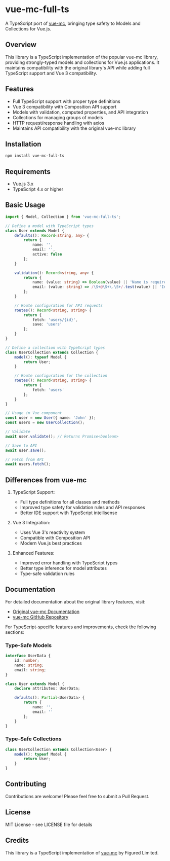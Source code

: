 # vue-mc-full-ts

A TypeScript port of [vue-mc](https://www.npmjs.com/package/vue-mc), bringing type safety to Models and Collections for Vue.js.

## Overview

This library is a TypeScript implementation of the popular vue-mc library, providing strongly-typed models and collections for Vue.js applications. It maintains compatibility with the original library's API while adding full TypeScript support and Vue 3 compatibility.

## Features

- Full TypeScript support with proper type definitions
- Vue 3 compatibility with Composition API support
- Models with validation, computed properties, and API integration
- Collections for managing groups of models
- HTTP request/response handling with axios
- Maintains API compatibility with the original vue-mc library

## Installation

```bash
npm install vue-mc-full-ts
```

## Requirements

- Vue.js 3.x
- TypeScript 4.x or higher

## Basic Usage

```typescript
import { Model, Collection } from 'vue-mc-full-ts';

// Define a model with TypeScript types
class User extends Model {
    defaults(): Record<string, any> {
        return {
            name: '',
            email: '',
            active: false
        };
    }

    validation(): Record<string, any> {
        return {
            name: (value: string) => Boolean(value) || 'Name is required',
            email: (value: string) => /\S+@\S+\.\S+/.test(value) || 'Invalid email'
        };
    }

    // Route configuration for API requests
    routes(): Record<string, string> {
        return {
            fetch: 'users/{id}',
            save: 'users'
        };
    }
}

// Define a collection with TypeScript types
class UserCollection extends Collection {
    model(): typeof Model {
        return User;
    }

    // Route configuration for the collection
    routes(): Record<string, string> {
        return {
            fetch: 'users'
        };
    }
}

// Usage in Vue component
const user = new User({ name: 'John' });
const users = new UserCollection();

// Validate
await user.validate(); // Returns Promise<boolean>

// Save to API
await user.save();

// Fetch from API
await users.fetch();
```

## Differences from vue-mc

1. TypeScript Support:
   - Full type definitions for all classes and methods
   - Improved type safety for validation rules and API responses
   - Better IDE support with TypeScript intellisense

2. Vue 3 Integration:
   - Uses Vue 3's reactivity system
   - Compatible with Composition API
   - Modern Vue.js best practices

3. Enhanced Features:
   - Improved error handling with TypeScript types
   - Better type inference for model attributes
   - Type-safe validation rules

## Documentation

For detailed documentation about the original library features, visit:
- [Original vue-mc Documentation](https://vuemc.io/)
- [vue-mc GitHub Repository](https://github.com/FiguredLimited/vue-mc)

For TypeScript-specific features and improvements, check the following sections:

### Type-Safe Models

```typescript
interface UserData {
    id: number;
    name: string;
    email: string;
}

class User extends Model {
    declare attributes: UserData;

    defaults(): Partial<UserData> {
        return {
            name: '',
            email: ''
        };
    }
}
```

### Type-Safe Collections

```typescript
class UserCollection extends Collection<User> {
    model(): typeof Model {
        return User;
    }
}
```

## Contributing

Contributions are welcome! Please feel free to submit a Pull Request.

## License

MIT License - see LICENSE file for details

## Credits

This library is a TypeScript implementation of [vue-mc](https://www.npmjs.com/package/vue-mc) by Figured Limited.
